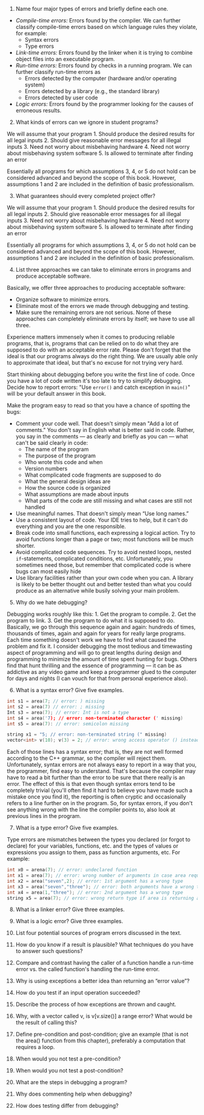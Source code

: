 1. Name four major types of errors and briefly define each one.

- *Compile-time errors:* Errors found by the compiler. We can further classify compile-time errors based on which language rules they violate, for example: 
    - Syntax errors
    - Type errors
- *Link-time errors:* Errors found by the linker when it is trying to combine object files into an executable program.
- *Run-time errors:* Errors found by checks in a running program. We can further classify run-time errors as 
    - Errors detected by the computer (hardware and/or operating system) 
    - Errors detected by a library (e.g., the standard library) 
    - Errors detected by user code
- *Logic errors:* Errors found by the programmer looking for the causes of erroneous results.

2. What kinds of errors can we ignore in student programs?

We will assume that your program 
    1. Should produce the desired results for all legal inputs 
    2. Should give reasonable error messages for all illegal inputs 
    3. Need not worry about misbehaving hardware 
    4. Need not worry about misbehaving system software 
    5. Is allowed to terminate after finding an error

Essentially all programs for which assumptions 3, 4, or 5 do not hold can be considered advanced and beyond the scope of this book. 
However, assumptions 1 and 2 are included in the definition of basic professionalism.

3. What guarantees should every completed project offer?

We will assume that your program 
    1. Should produce the desired results for all legal inputs 
    2. Should give reasonable error messages for all illegal inputs 
    3. Need not worry about misbehaving hardware 
    4. Need not worry about misbehaving system software 
    5. Is allowed to terminate after finding an error

Essentially all programs for which assumptions 3, 4, or 5 do not hold can be considered advanced and beyond the scope of this book. 
However, assumptions 1 and 2 are included in the definition of basic professionalism.

4. List three approaches we can take to eliminate errors in programs and produce acceptable software.

Basically, we offer three approaches to producing acceptable software:
- Organize software to minimize errors.
- Eliminate most of the errors we made through debugging and testing.
- Make sure the remaining errors are not serious.
None of these approaches can completely eliminate errors by itself; we have to use all three. 

Experience matters immensely when it comes to producing reliable programs, that is,
programs that can be relied on to do what they are supposed to do with an acceptable error rate. 
Please don't forget that the ideal is that our programs always do the right thing. 
We are usually able only to approximate that ideal, but that's no excuse for not trying very hard.


Start thinking about debugging before you write the first line of code. 
Once you have a lot of code written it's too late to try to simplify debugging. 
Decide how to report errors: "Use `error()` and catch exception in `main()`" will be your default answer in this book.

Make the program easy to read so that you have a chance of spotting the bugs:

- Comment your code well. That doesn't simply mean "Add a lot of comments." You don't say in English what is better said in code. 
Rather, you say in the comments — as clearly and briefly as you can — what can't be said clearly in code:
    - The name of the program
    - The purpose of the program
    - Who wrote this code and when
    - Version numbers
    - What complicated code fragments are supposed to do
    - What the general design ideas are
    - How the source code is organized
    - What assumptions are made about inputs
    - What parts of the code are still missing and what cases are still not handled
- Use meaningful names. 
That doesn't simply mean “Use long names.”
- Use a consistent layout of code. 
Your IDE tries to help, but it can't do everything and you are the one responsible.
- Break code into small functions, each expressing a logical action. 
Try to avoid functions longer than a page or two; most functions will be much shorter.
- Avoid complicated code sequences. Try to avoid nested loops, nested `if`-statements, complicated conditions, etc. 
Unfortunately, you sometimes need those, but remember that complicated code is where bugs can most easily hide
- Use library facilities rather than your own code when you can. 
A library is likely to be better thought out and better tested than what you could produce as an alternative while busily solving your main problem.

5. Why do we hate debugging?

Debugging works roughly like this:
    1. Get the program to compile.
    2. Get the program to link.
    3. Get the program to do what it is supposed to do.
Basically, we go through this sequence again and again: hundreds of times, thousands of times,
again and again for years for really large programs. Each time something doesn't work we have
to find what caused the problem and fix it. I consider debugging the most tedious and timewasting
aspect of programming and will go to great lengths during design and programming to
minimize the amount of time spent hunting for bugs. Others find that hunt thrilling and the
essence of programming — it can be as addictive as any video game and keep a programmer
glued to the computer for days and nights (I can vouch for that from personal experience also).

6. What is a syntax error? Give five examples.

```cpp
int s1 = area(7; // error: ) missing
int s2 = area(7) // error: ; missing
Int s3 = area(7); // error: Int is not a type
int s4 = area('7); // error: non-terminated character (' missing)
int s5 = area(7): // error: semicolon missing

string x1 = "5; // error: non-terminated string (" missing)
vector<int> v(10); v(3) = 2; // error: wrong access operator () instead of []
```

Each of those lines has a syntax error; that is, they are not well formed according to the C++ grammar, 
so the compiler will reject them. Unfortunately, syntax errors are not always easy to report in a way that you, 
the programmer, find easy to understand. That's because the compiler may have to read a bit further than the error to be 
sure that there really is an error. The effect of this is that even though syntax errors tend to be completely trivial 
(you'll often find it hard to believe you have made such a mistake once you find it), 
the reporting is often cryptic and occasionally refers to a line further on in the program. 
So, for syntax errors, if you don't see anything wrong with the line the compiler points to, 
also look at previous lines in the program.

7. What is a type error? Give five examples.

Type errors are mismatches between the types you declared (or forgot to declare) for your variables,
functions, etc. and the types of values or expressions you assign to them, pass as function
arguments, etc. For example:

```cpp
int x0 = arena(7); // error: undeclared function
int x1 = area(7); // error: wrong number of arguments in case area requires two arguments
int x2 = area("seven",2); // error: 1st argument has a wrong type
int x3 = area("seven","three"); // error: both arguments have a wrong type
int x4 = area(1,"three"); // error: 2nd argument has a wrong type
string x5 = area(7); // error: wrong return type if area is returning an int. There is no direct conversion from int to string
```

8. What is a linker error? Give three examples.


9. What is a logic error? Give three examples.


10. List four potential sources of program errors discussed in the text.


11. How do you know if a result is plausible? What techniques do you have to answer such questions?


12. Compare and contrast having the caller of a function handle a run-time error vs. the called function's handling 
the run-time error.


13. Why is using exceptions a better idea than returning an “error value”?


14. How do you test if an input operation succeeded?


15. Describe the process of how exceptions are thrown and caught.


16. Why, with a vector called v, is v[v.size()] a range error? What would be the result of calling this?


17. Define pre-condition and post-condition; give an example (that is not the area() function from this chapter), 
preferably a computation that requires a loop.


18. When would you not test a pre-condition?


19. When would you not test a post-condition?


20. What are the steps in debugging a program?


21. Why does commenting help when debugging?


22. How does testing differ from debugging?

